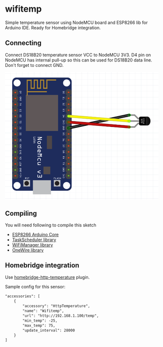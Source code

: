 # wifitemp

Simple temperature sensor using NodeMCU board and ESP8266 lib for Arduino IDE. Ready for Homebridge integration.

## Connecting

Connect DS18B20 temperature sensor VCC to NodeMCU 3V3. D4 pin on NodeMCU has internal pull-up so this can be used for DS18B20 data line. Don't forget to connect GND.

![Schematic](docs/schema.png)

## Compiling

You will need following to compile this sketch

* [ESP8266 Arduino Core](https://github.com/esp8266/Arduino)
* [TaskScheduler library](https://github.com/arkhipenko/TaskScheduler)
* [WiFiManager library](https://github.com/tzapu/WiFiManager)
* [OneWire library](https://github.com/PaulStoffregen/OneWire)

## Homebridge integration

Use [homebridge-http-temperature](https://github.com/metbosch/homebridge-http-temperature) plugin.

Sample config for this sensor:


```
"accessories": [
	{
        "accessory": "HttpTemperature",
        "name": "Wifitemp",
        "url": "http://192.168.1.100/temp",
        "min_temp": -25,
        "max_temp": 75,
        "update_interval": 28000
    }
]
```
